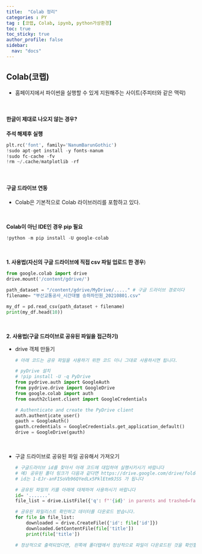 ```yaml
---
title:  "Colab 정리"
categories : PY
tag : [코랩, Colab, ipynb, python가상환경]
toc: true
toc_sticky: true
author_profile: false
sidebar:
  nav: "docs"
---
```




## Colab(코랩)

* 홈페이지에서 파이썬을 실행할 수 있게 지원해주는 사이트(주피터와 같은 맥락)

<br>

#### 한글이 제대로 나오지 않는 경우?

**주석 해제후 실행**

```python
plt.rc('font', family='NanumBarunGothic')
!sudo apt-get install -y fonts-nanum
!sudo fc-cache -fv
!rm ~/.cache/matplotlib -rf
```

<br>

#### 구글 드라이브 연동

* Colab은 기본적으로 Colab 라이브러리를 포함하고 있다.

<br>

**Colab이 아닌 IDE인 경우 pip 필요**

```python
!python -m pip install -U google-colab
```

<br>

**1. 사용법(자신의 구글 드라이브에 직접 csv 파일 업로드 한 경우**)

```python
from google.colab import drive
drive.mount('/content/gdrive/')
```

```python
path_dataset = "/content/gdrive/MyDrive/....." # 구글 드라이브 경로이다
filename= "부산교통공사_시간대별 승하차인원_20210801.csv"

my_df = pd.read_csv(path_dataset + filename)
print(my_df.head(10))
```

<br>

**2. 사용법(구글 드라이브로 공유된 파일을 접근하기)**

* drive 객체 만들기

  ```python
  # 아래 코드는 공유 파일을 사용하기 위한 코드 이니 그대로 사용하시면 됩니다.
  
  # pyDrive 설치
  # !pip install -U -q PyDrive
  from pydrive.auth import GoogleAuth
  from pydrive.drive import GoogleDrive
  from google.colab import auth
  from oauth2client.client import GoogleCredentials
  
  # Authenticate and create the PyDrive client
  auth.authenticate_user()
  gauth = GoogleAuth()
  gauth.credentials = GoogleCredentials.get_application_default()
  drive = GoogleDrive(gauth)
  ```

<br>

* 구글 드라이브로 공유된 파일 공유해서 가져오기

  ```python
  # 구글드라이브 id를 찾아서 아래 코드에 대입하여 실행시키시기 바랍니다
  # 예) 공유된 폴더 링크가 다음과 같다면 https://drive.google.com/drive/folders/1-EJr-anFISoVb96QYedLx5PklEtm9JSS?usp=sharing
  # id는 1-EJr-anFISoVb96QYedLx5PklEtm9JSS 가 됩니다
  
  # 공유된 파일의 키를 아래에 대체하여 사용하시기 바랍니다
  id= '.......'
  file_list = drive.ListFile({'q': f"'{id}' in parents and trashed=false"}).GetList()
  
  # 공유된 파일리스트 확인하고 데이터를 다운로드 받습니다.
  for file in file_list:
      downloaded = drive.CreateFile({'id': file['id']})
      downloaded.GetContentFile(file['title'])
      print(file['title'])
  
  # 정상적으로 출력되었다면, 왼쪽에 폴더탭에서 정상적으로 파일이 다운로드된 것을 확인할 수있습니다.
  ```



